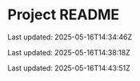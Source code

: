 # Project README

Last updated: 2025-05-16T14:34:46Z

Last updated: 2025-05-16T14:38:18Z

Last updated: 2025-05-16T14:43:51Z
